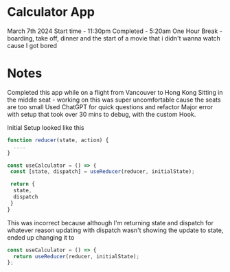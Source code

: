 # Calculator App

March 7th 2024
Start time - 11:30pm
Completed - 5:20am
One Hour Break - boarding, take off, dinner and the start of a movie that i didn't wanna watch cause I got bored

# Notes

Completed this app while on a flight from Vancouver to Hong Kong
Sitting in the middle seat - working on this was super uncomfortable cause the seats are too small
Used ChatGPT for quick questions and refactor
Major error with setup that took over 30 mins to debug, with the custom Hook.

Initial Setup looked like this

```js
function reducer(state, action) {
  ....
}

const useCalculator = () => {
 const [state, dispatch] = useReducer(reducer, initialState);

 return {
  state,
  dispatch
 }
}
```

This was incorrect because although I'm returning state and dispatch for whatever reason updating with dispatch wasn't showing the update to state, ended up changing it to

```js
const useCalculator = () => {
  return useReducer(reducer, initialState);
};
```
